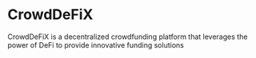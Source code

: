 # CrowdDeFiX
CrowdDeFiX is a decentralized crowdfunding platform that leverages the power of DeFi to provide innovative funding solutions

